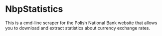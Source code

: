 # NbpStatistics

This is a cmd-line scraper for the Polish National Bank website that allows you to download and extract statistics about currency exchange rates.
